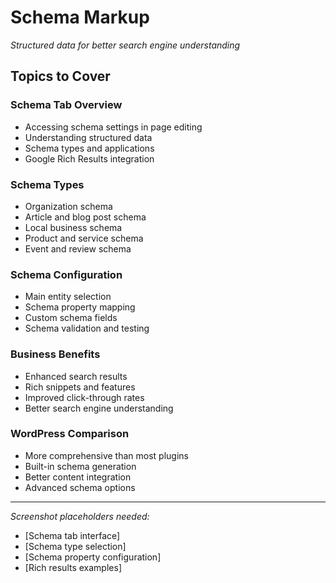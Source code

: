 # Schema Markup

*Structured data for better search engine understanding*

## Topics to Cover

### Schema Tab Overview
- Accessing schema settings in page editing
- Understanding structured data
- Schema types and applications
- Google Rich Results integration

### Schema Types
- Organization schema
- Article and blog post schema
- Local business schema
- Product and service schema
- Event and review schema

### Schema Configuration
- Main entity selection
- Schema property mapping
- Custom schema fields
- Schema validation and testing

### Business Benefits
- Enhanced search results
- Rich snippets and features
- Improved click-through rates
- Better search engine understanding

### WordPress Comparison
- More comprehensive than most plugins
- Built-in schema generation
- Better content integration
- Advanced schema options

---

*Screenshot placeholders needed:*
- [Schema tab interface]
- [Schema type selection]
- [Schema property configuration]
- [Rich results examples]